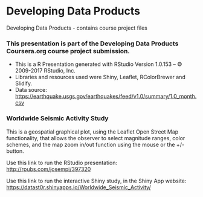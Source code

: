 # Developing Data Products
Developing Data Products - contains course project files

### This presentation is part of the Developing Data Products Coursera.org course project submission.

- This is a R Presentation generated with RStudio Version 1.0.153 – © 2009-2017 RStudio, Inc.
- Libraries and resources used were Shiny, Leaflet, RColorBrewer and Slidify.
- Data source: https://earthquake.usgs.gov/earthquakes/feed/v1.0/summary/1.0_month.csv

### Worldwide Seismic Activity Study

This is a geospatial graphical plot, using the Leaflet Open Street Map functionality, that allows the observer to select magnitude ranges, color schemes, and the map zoom in/out function using the mouse or the +/- button.


Use this link to run the RStudio presentation:  http://rpubs.com/josempi/397320

Use this link to run the interactive Shiny study, in the Shiny App website: https://datast0r.shinyapps.io/Worldwide_Seismic_Activity/
